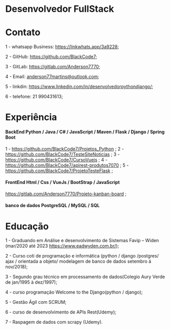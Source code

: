 # Desenvolvedor FullStack

# Contato

1 - whatsapp Business: https://linkwhats.app/3a9228;

2 - GitHub: https://github.com/BlackCode7;

3 - GitLab: https://gitlab.com/Anderson7770;

4 - Email: anderson77martins@outlook.com;

5 - linkdin: https://www.linkedin.com/in/desenvolvedorpythondjango/;

6 - telefone: 21 990431613;

# Experiência

#### BackEnd Python / Java / C# / JavaScript / Maven / Flask / Django / Spring Boot  
1 - https://github.com/BlackCode7/Projetos_Python ;
2 - https://github.com/BlackCode7/TesteSiteNoticias ;
3 - https://github.com/BlackCode7/CursoVuejs ;
4 - https://github.com/BlackCode7/apirest-produtos7070 ;
5 - https://github.com/BlackCode7/ProjetoTesteFlask ;


#### FrontEnd Html / Css / VueJs / BootStrap / JavaScript
https://gitlab.com/Anderson7770/Projeto-kanban-board ;

#### banco de dados PostgreSQL / MySQL / SQL


# Educação

1 - Graduando em Análise e desenvolvimento de Sistemas Favip – Widen (mar/2020 até 2023 https://www.eadwyden.com.br/);

2 - Curso coti de programação e informática (python / django /postgres/ ajax / orientada a objeto/ modelagem de banco de dados setembro á nov/2018);

3 - Segundo grau técnico em processamento de dados(Colegio Aury Verde de jan/1995 à dez/1997);

4 - curso programação Welcome to the Django(python / django);

5 - Gestão Ágil com SCRUM;

6 - curso de desenvolvimento de APIs Rest(Udemy);

7 - Raspagem de dados com scrapy (Udemy).

<!--
**BlackCode7/BlackCode7** is a ✨ _special_ ✨ repository because its `README.md` (this file) appears on your GitHub profile.

Here are some ideas to get you started:

-->
